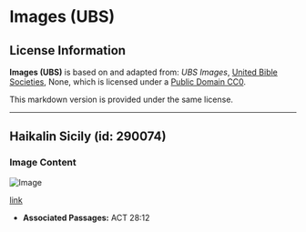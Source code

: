 # Images (UBS)

## License Information

**Images (UBS)** is based on and adapted from: _UBS Images_, [United Bible Societies](https://unitedbiblesocieties.org/), None, which is licensed under a [Public Domain CC0](https://creativecommons.org/public-domain/cc0/).

This markdown version is provided under the same license.



--------------------------------

## Haikalin Sicily (id: 290074)

### Image Content

![Image](https://cdn.aquifer.bible/aquifer-content/resources/Media/WEB-0808_temple_sicily.jpg)

[link](https://cdn.aquifer.bible/aquifer-content/resources/Media/WEB-0808_temple_sicily.jpg)

* **Associated Passages:** ACT 28:12

